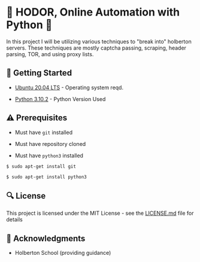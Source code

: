 # :shell: HODOR, Online Automation with Python :shell:

In this project I will be utilizing various techniques to "break into" holberton servers.
These techniques are mostly captcha passing, scraping, header parsing, TOR, and using proxy lists.

## :running: Getting Started

* [Ubuntu 20.04 LTS](http://releases.ubuntu.com/20.04/) - Operating system reqd.

* [Python 3.10.2](https://www.python.org/downloads/release/python-3102/) - Python Version Used

## :warning: Prerequisites

* Must have `git` installed

* Must have repository cloned

* Must have `python3` installed

```
$ sudo apt-get install git
```

```
$ sudo apt-get install python3
```

## :mag: License

This project is licensed under the MIT License - see the [LICENSE.md](https://github.com/dreamdaddybanks/holbertonschool-higher_level_programming/blob/master/LICENSE.md) file for details



## :mega: Acknowledgments

* Holberton School (providing guidance)
